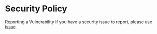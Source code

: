 # Security Policy
Reporting a Vulnerability
If you have a security issue to report, please use [issue](https://github.com/connectshark/nosegates/issues/new).
